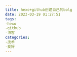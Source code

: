 ```yaml
---
title: hexo+github创建自己的bolg
date: 2023-03-19 01:27:51
tags: 
-hexo
-github
-博客
categories: 
-技术
-爱好
---
```


